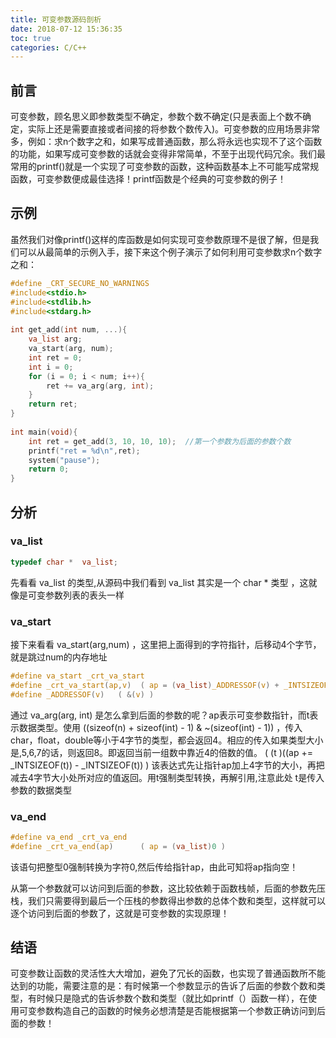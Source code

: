 ```yaml
---
title: 可变参数源码剖析
date: 2018-07-12 15:36:35
toc: true
categories: C/C++
---
```


## 前言
可变参数，顾名思义即参数类型不确定，参数个数不确定(只是表面上个数不确定，实际上还是需要直接或者间接的将参数个数传入)。可变参数的应用场景非常多，例如：求n个数字之和，如果写成普通函数，那么将永远也实现不了这个函数的功能，如果写成可变参数的话就会变得非常简单，不至于出现代码冗余。我们最常用的printf()就是一个实现了可变参数的函数，这种函数基本上不可能写成常规函数，可变参数便成最佳选择！printf函数是个经典的可变参数的例子！

## 示例
虽然我们对像printf()这样的库函数是如何实现可变参数原理不是很了解，但是我们可以从最简单的示例入手，接下来这个例子演示了如何利用可变参数求n个数字之和：

```c
#define _CRT_SECURE_NO_WARNINGS
#include<stdio.h>
#include<stdlib.h>
#include<stdarg.h>
 
int get_add(int num, ...){
	va_list arg;
	va_start(arg, num);
	int ret = 0;
	int i = 0;
	for (i = 0; i < num; i++){
		ret += va_arg(arg, int);
	}
	return ret;
}
 
int main(void){
	int ret = get_add(3, 10, 10, 10);  //第一个参数为后面的参数个数
	printf("ret = %d\n",ret);
	system("pause");
	return 0;
}
```
## 分析
### va_list
```c
typedef char *  va_list;
```
先看看 va_list 的类型,从源码中我们看到 va_list 其实是一个 char * 类型 ，这就像是可变参数列表的表头一样
### va_start
接下来看看 va_start(arg,num) ，这里把上面得到的字符指针，后移动4个字节，就是跳过num的内存地址
```c
#define va_start _crt_va_start
#define _crt_va_start(ap,v)  ( ap = (va_list)_ADDRESSOF(v) + _INTSIZEOF(v) )
#define _ADDRESSOF(v)   ( &(v) )
```
通过 va_arg(arg, int) 是怎么拿到后面的参数的呢？ap表示可变参数指针，而t表示数据类型。使用 ((sizeof(n) + sizeof(int) - 1) & ~(sizeof(int) - 1)) ，传入char，float，double等小于4字节的类型，都会返回4。相应的传入如果类型大小是,5,6,7的话，则返回8。即返回当前一组数中靠近4的倍数的值。 ( (t )((ap += _INTSIZEOF(t)) - _INTSIZEOF(t)) ) 该表达式先让指针ap加上4字节的大小，再把减去4字节大小处所对应的值返回。用t强制类型转换，再解引用,注意此处 t是传入参数的数据类型
### va_end
```c
#define va_end _crt_va_end
#define _crt_va_end(ap)      ( ap = (va_list)0 )
```
该语句把整型0强制转换为字符0,然后传给指针ap，由此可知将ap指向空！

从第一个参数就可以访问到后面的参数，这比较依赖于函数栈帧，后面的参数先压栈，我们只需要得到最后一个压栈的参数得出参数的总体个数和类型，这样就可以逐个访问到后面的参数了，这就是可变参数的实现原理！
## 结语
可变参数让函数的灵活性大大增加，避免了冗长的函数，也实现了普通函数所不能达到的功能，需要注意的是：有时候第一个参数显示的告诉了后面的参数个数和类型，有时候只是隐式的告诉参数个数和类型（就比如printf（）函数一样），在使用可变参数构造自己的函数的时候务必想清楚是否能根据第一个参数正确访问到后面的参数！
